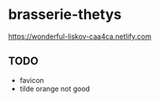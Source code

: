 # brasserie-thetys

https://wonderful-liskov-caa4ca.netlify.com

## TODO
* favicon
* tilde orange not good